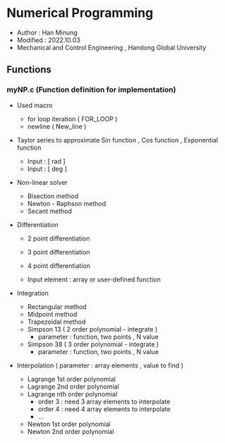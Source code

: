 # Numerical Programming

* Author : Han Minung
* Modified : 2022.10.03
* Mechanical and Control Engineering , Handong Global University



## Functions

### myNP.c (Function definition for implementation)

* Used macro
  * for loop iteration ( FOR_LOOP )
  * newline ( New_line )

* Taylor series to approximate Sin function , Cos function , Exponential function
  * Input : [ rad ]
  * Input : [ deg ]
* Non-linear solver
  * Bisection method
  * Newton - Raphson method
  * Secant method

* Differentiation

  * 2 point differentiation

  * 3 point differentiation

  * 4 point differentiation

  * Input element : array  or  user-defined function


* Integration
  * Rectangular method
  * Midpoint method
  * Trapezoidal method
  * Simpson 13 ( 2 order polynomial - integrate )
    * parameter : function, two points , N value
  * Simpson 38 ( 3 order polynomial - integrate )
    * parameter : function, two points , N value
* Interpolation ( parameter : array elements , value to find )
  * Lagrange 1st order polynomial
  * Lagrange 2nd order polynomial
  * Lagrange nth order polynomial
    * order 3 : need 3 array elements to interpolate
    * order 4 : need 4 array elements to interpolate
    * ...
  * Newton 1st order polynomial
  * Newton 2nd order polynomial

